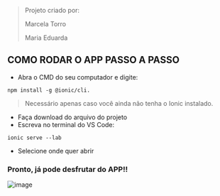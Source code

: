 > Projeto criado por:
>
> Marcela Torro
>
> Maria Eduarda

## COMO RODAR O APP PASSO A PASSO
- Abra o CMD do seu computador e digite:

`npm install -g @ionic/cli.`
> Necessário apenas caso você ainda não tenha o Ionic instalado.

- Faça download do arquivo do projeto
- Escreva no terminal do VS Code:

`ionic serve --lab`

- Selecione onde quer abrir 

### Pronto, já pode desfrutar do APP!!


![image](https://user-images.githubusercontent.com/99346289/228244194-856466a5-f366-4ee1-9bc2-6494e89004d7.png)
